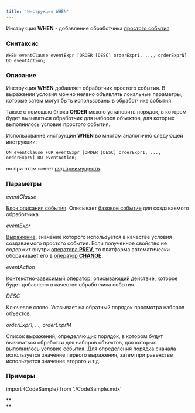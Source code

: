 ```yaml
---
title: 'Инструкция WHEN'
---
```


Инструкция **WHEN** - добавление обработчика [простого события](Простые_события.md).

### Синтаксис 

    WHEN eventClause eventExpr [ORDER [DESC] orderExpr1, ..., orderExprN] DO eventAction;

### Описание

Инструкция **WHEN** добавляет обработчик простого события. В выражении условия можно неявно объявлять локальные параметры, которые затем могут быть использованы в обработчике события.

Также с помощью блока **ORDER** можно установить порядок, в котором будет вызываться обработчик для наборов объектов, для которых выполнилось условие простого события. 

Использование инструкции **WHEN** во многом аналогично следующей инструкции:

    ON eventClause FOR eventExpr [ORDER [DESC] orderExpr1, ..., orderExprN] DO eventAction;

но при этом имеет [ряд преимуществ](Простые_события.md).

### Параметры

*eventClause*

[Блок описания события](Блок_описания_события.md). Описывает [базовое событие](События.md) для создаваемого обработчика.

*eventExpr*

[Выражение](Выражения.md), значение которого используется в качестве условия создаваемого простого события. Если полученное свойство не содержит внутри [оператора **PREV**](Предыдущее_значение_PREV.md), то платформа автоматически оборачивает его в [оператор **CHANGE**](Изменение_свойства_CHANGE.md)**.**

*eventAction*

[Контекстно-зависимый оператор](Операторы-действия.md#контекстно-зависимые-операторы), описывающий действие, которое будет добавлено в качестве обработчика события.

*DESC*

Ключевое слово. Указывает на обратный порядок просмотра наборов объектов. 

*orderExpr1, ..., orderExprM*

Список выражений, определяющих порядок, в котором будут вызываться обработки для наборов объектов, для которых выполнилось условие события. Для определения порядка сначала используется значение первого выражения, затем при равенстве используется значение второго и т.д. 

### Примеры

import {CodeSample} from './CodeSample.mdx'

<CodeSample url="https://ru-documentation.lsfusion.org/sample?file=InstructionSample&block=when"/>

**  
**
